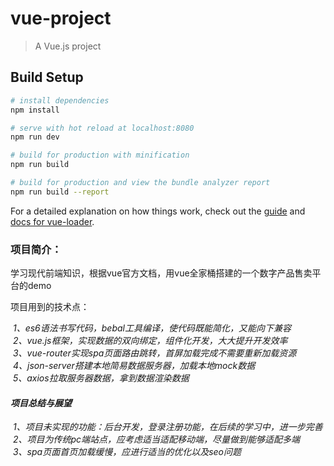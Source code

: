 # vue-project

> A Vue.js project

## Build Setup

``` bash
# install dependencies
npm install

# serve with hot reload at localhost:8080
npm run dev

# build for production with minification
npm run build

# build for production and view the bundle analyzer report
npm run build --report
```

For a detailed explanation on how things work, check out the [guide](http://vuejs-templates.github.io/webpack/) and [docs for vue-loader](http://vuejs.github.io/vue-loader).


<h3>项目简介：<br></h3>
<p>学习现代前端知识，根据vue官方文档，用vue全家桶搭建的一个数字产品售卖平台的demo<br><p>
<p>项目用到的技术点：<br></p>
<i>&nbsp;1、es6语法书写代码，bebal工具编译，使代码既能简化，又能向下兼容<br><i>
<i>&nbsp;2、vue.js框架，实现数据的双向绑定，组件化开发，大大提升开发效率<br></i>
<i>&nbsp;3、vue-router实现spa页面路由跳转，首屏加载完成不需要重新加载资源<br></i>
<i>&nbsp;4、json-server搭建本地简易数据服务器，加载本地mock数据<br></i>
<i>&nbsp;5、axios拉取服务器数据，拿到数据渲染数据</i>
  
<h4>项目总结与展望</h4>
<i>&nbsp;1、项目未实现的功能：后台开发，登录注册功能，在后续的学习中，进一步完善<br></i>
<i>&nbsp;2、项目为传统pc端站点，应考虑适当适配移动端，尽量做到能够适配多端<br></i>
<i>&nbsp;3、spa页面首页加载缓慢，应进行适当的优化以及seo问题</i>
